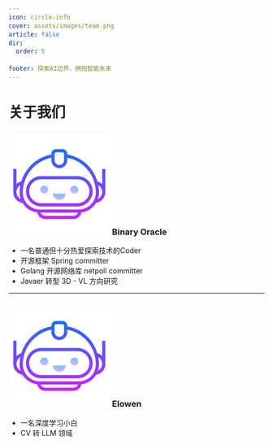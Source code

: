 ```yaml
---
icon: circle-info
cover: assets/images/team.png
article: false
dir:
  order: 5

footer: 探索AI边界，拥抱智能未来
---
```


# 关于我们

### ![ =50x50](assets/images/head.png) Binary Oracle
- 一名普通但十分热爱探索技术的Coder
- 开源框架 Spring committer
- Golang 开源网络库 netpoll committer
- Javaer 转型 3D - VL 方向研究

---

### ![ =50x50](assets/images/head.png) Elowen 
- 一名深度学习小白
- CV 转 LLM 领域


